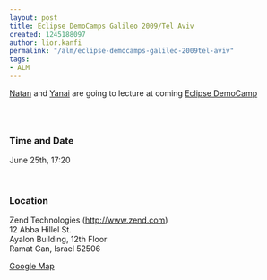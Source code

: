 ```yaml
---
layout: post
title: Eclipse DemoCamps Galileo 2009/Tel Aviv
created: 1245188097
author: lior.kanfi
permalink: "/alm/eclipse-democamps-galileo-2009tel-aviv"
tags:
- ALM
---
```

<p><a href="/users/natan">Natan</a> and <a href="/users/yanai">Yanai</a> are going to lecture at coming <a title="Eclipse DemoCamps Galileo 2009" href="http://wiki.eclipse.org/Eclipse_DemoCamps_Galileo_2009">Eclipse DemoCamp</a></p>
<h3>&nbsp;</h3>
<h3><span class="mw-headline"> Time and Date </span></h3>
<p>June 25th, 17:20</p>
<p>&nbsp;</p>
<h3><span class="mw-headline"> Location </span></h3>
<p>Zend Technologies (<a rel="nofollow" title="http://www.zend.com" class="external free" href="http://www.zend.com/">http://www.zend.com</a>)<br />
12 Abba Hillel St.<br />
Ayalon Building, 12th Floor<br />
Ramat Gan, Israel 52506</p>
<p><a rel="nofollow" title="http://maps.google.com/maps?f=q&amp;hl=en&amp;geocode=&amp;q=12+abba+hillel,+ramat+gan,+israel&amp;sll=31.046051,34.851612&amp;sspn=6.436208,9.887695&amp;ie=UTF8&amp;z=16&amp;g=12+abba+hillel,+ramat+gan,+israel&amp;iwloc=addr" class="external text" href="http://maps.google.com/maps?f=q&amp;hl=en&amp;geocode=&amp;q=12+abba+hillel,+ramat+gan,+israel&amp;sll=31.046051,34.851612&amp;sspn=6.436208,9.887695&amp;ie=UTF8&amp;z=16&amp;g=12+abba+hillel,+ramat+gan,+israel&amp;iwloc=addr">Google Map</a></p>
<p><a name="Time_and_Date"></a></p>
